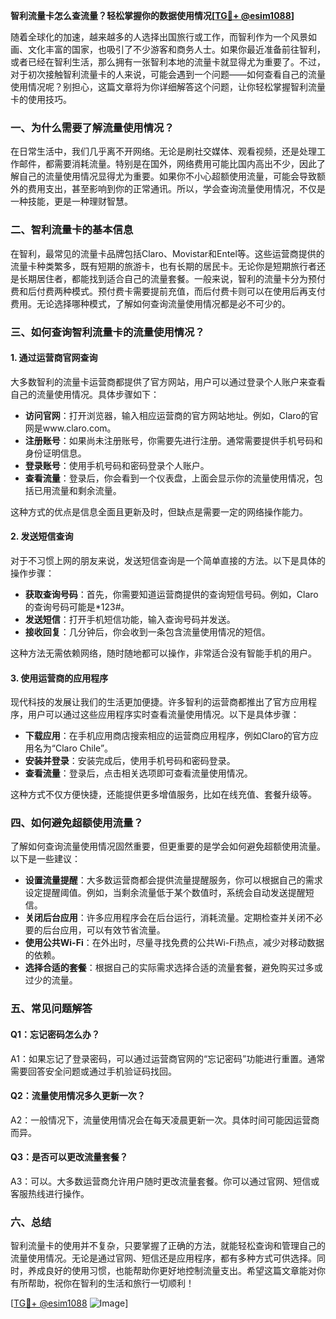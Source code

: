 **智利流量卡怎么查流量？轻松掌握你的数据使用情况[[TG💪+ @esim1088](https://t.me/s/esim1088)]**

随着全球化的加速，越来越多的人选择出国旅行或工作，而智利作为一个风景如画、文化丰富的国家，也吸引了不少游客和商务人士。如果你最近准备前往智利，或者已经在智利生活，那么拥有一张智利本地的流量卡就显得尤为重要了。不过，对于初次接触智利流量卡的人来说，可能会遇到一个问题——如何查看自己的流量使用情况呢？别担心，这篇文章将为你详细解答这个问题，让你轻松掌握智利流量卡的使用技巧。

### 一、为什么需要了解流量使用情况？

在日常生活中，我们几乎离不开网络。无论是刷社交媒体、观看视频，还是处理工作邮件，都需要消耗流量。特别是在国外，网络费用可能比国内高出不少，因此了解自己的流量使用情况显得尤为重要。如果你不小心超额使用流量，可能会导致额外的费用支出，甚至影响到你的正常通讯。所以，学会查询流量使用情况，不仅是一种技能，更是一种理财智慧。

### 二、智利流量卡的基本信息

在智利，最常见的流量卡品牌包括Claro、Movistar和Entel等。这些运营商提供的流量卡种类繁多，既有短期的旅游卡，也有长期的居民卡。无论你是短期旅行者还是长期居住者，都能找到适合自己的流量套餐。一般来说，智利的流量卡分为预付费和后付费两种模式。预付费卡需要提前充值，而后付费卡则可以在使用后再支付费用。无论选择哪种模式，了解如何查询流量使用情况都是必不可少的。

### 三、如何查询智利流量卡的流量使用情况？

#### 1. 通过运营商官网查询

大多数智利的流量卡运营商都提供了官方网站，用户可以通过登录个人账户来查看自己的流量使用情况。具体步骤如下：

- **访问官网**：打开浏览器，输入相应运营商的官方网站地址。例如，Claro的官网是www.claro.com。
- **注册账号**：如果尚未注册账号，你需要先进行注册。通常需要提供手机号码和身份证明信息。
- **登录账号**：使用手机号码和密码登录个人账户。
- **查看流量**：登录后，你会看到一个仪表盘，上面会显示你的流量使用情况，包括已用流量和剩余流量。

这种方式的优点是信息全面且更新及时，但缺点是需要一定的网络操作能力。

#### 2. 发送短信查询

对于不习惯上网的朋友来说，发送短信查询是一个简单直接的方法。以下是具体的操作步骤：

- **获取查询号码**：首先，你需要知道运营商提供的查询短信号码。例如，Claro的查询号码可能是*123#。
- **发送短信**：打开手机短信功能，输入查询号码并发送。
- **接收回复**：几分钟后，你会收到一条包含流量使用情况的短信。

这种方法无需依赖网络，随时随地都可以操作，非常适合没有智能手机的用户。

#### 3. 使用运营商的应用程序

现代科技的发展让我们的生活更加便捷。许多智利的运营商都推出了官方应用程序，用户可以通过这些应用程序实时查看流量使用情况。以下是具体步骤：

- **下载应用**：在手机应用商店搜索相应的运营商应用程序，例如Claro的官方应用名为“Claro Chile”。
- **安装并登录**：安装完成后，使用手机号码和密码登录。
- **查看流量**：登录后，点击相关选项即可查看流量使用情况。

这种方式不仅方便快捷，还能提供更多增值服务，比如在线充值、套餐升级等。

### 四、如何避免超额使用流量？

了解如何查询流量使用情况固然重要，但更重要的是学会如何避免超额使用流量。以下是一些建议：

- **设置流量提醒**：大多数运营商都会提供流量提醒服务，你可以根据自己的需求设定提醒阈值。例如，当剩余流量低于某个数值时，系统会自动发送提醒短信。
- **关闭后台应用**：许多应用程序会在后台运行，消耗流量。定期检查并关闭不必要的后台应用，可以有效节省流量。
- **使用公共Wi-Fi**：在外出时，尽量寻找免费的公共Wi-Fi热点，减少对移动数据的依赖。
- **选择合适的套餐**：根据自己的实际需求选择合适的流量套餐，避免购买过多或过少的流量。

### 五、常见问题解答

#### Q1：忘记密码怎么办？
A1：如果忘记了登录密码，可以通过运营商官网的“忘记密码”功能进行重置。通常需要回答安全问题或通过手机验证码找回。

#### Q2：流量使用情况多久更新一次？
A2：一般情况下，流量使用情况会在每天凌晨更新一次。具体时间可能因运营商而异。

#### Q3：是否可以更改流量套餐？
A3：可以。大多数运营商允许用户随时更改流量套餐。你可以通过官网、短信或客服热线进行操作。

### 六、总结

智利流量卡的使用并不复杂，只要掌握了正确的方法，就能轻松查询和管理自己的流量使用情况。无论是通过官网、短信还是应用程序，都有多种方式可供选择。同时，养成良好的使用习惯，也能帮助你更好地控制流量支出。希望这篇文章能对你有所帮助，祝你在智利的生活和旅行一切顺利！

[[TG💪+ @esim1088](https://t.me/s/esim1088) ![Image](https://i.postimg.cc/4NQfJmqS/Snipaste-2025-05-13-00-14-12.png)]